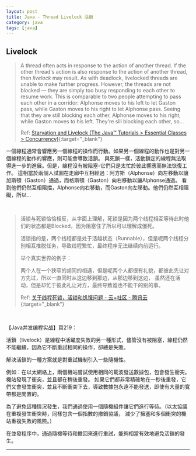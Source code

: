 ```yaml
---
layout: post
title: Java - Thread Livelock 活鎖
category: java
tags: [java]
---
```


## Livelock

> A thread often acts in response to the action of another thread. If the other thread's action is also response to the action 
> of another thread, then *livelock* may result. As with deadlock, livelocked threads are unable to make further progress. 
> However, the threads are not blocked — they are simply too busy responding to each other to resume work. This is 
> comparable to two people attempting to pass each other in a corridor: Alphonse moves to his left to let Gaston pass, while 
> Gaston moves to his right to let Alphonse pass. Seeing that they are still blocking each other, Alphonse moves to his right, 
> while Gaston moves to his left. They're sill blocking each other, so...
>
> Ref: [Starvation and Livelock (The Java™ Tutorials > Essential Classes > Concurrency)](https://docs.oracle.com/javase/tutorial/essential/concurrency/starvelive.html){:target="_blank"}

一個線程通常會響應另一個線程的操作而行動。如果另一個線程的動作也是對另一個線程的動作的響應，則可能會導致活鎖。
與死鎖一樣，活動鎖定的線程無法取得進一步的進展。但是，線程沒有被阻塞-它們只是太忙於彼此響應而無法恢復工作。
這相當於兩個人試圖在走廊中互相經過：阿方斯（Alphonse）向左移動以讓加斯頓（Gaston）通過，而格斯頓（Gaston）向右移動以讓Alphonse通過。
看到他們仍然互相阻擋，Alphonse向右移動，而Gaston向左移動。他們仍然互相阻礙，所以...

<br>

> 活锁与死锁恰恰相反，从字面上理解，死锁是因为两个线程相互等待此时他们的状态都是Blocked，因为阻塞住了所以可以理解成僵死。
> 
> 活锁指的是，两个线程都是处于活越状态（Runnable），但是呢两个线程分别相互推脱任务，导致线程繁忙，最终程序无法继续向前运行。
>
> 举个真实世界的例子：
>
> 两个人在一个狭窄的胡同的相遇，但是呢两个人都很有礼貌，都彼此先让对方先过，所以一直同时从这边移到那边，从那边移到这边，
> 虽然还在活动，但是却忙于彼此礼让对方，最终导致谁也不能干的别的事。
>
> Ref: [关于线程死锁，活锁和饥饿问题 - 云+社区 - 腾讯云](https://cloud.tencent.com/developer/article/1161103){:target="_blank"}

<br>

【Java并发编程实战】頁219：

活鎖（livelock）是線程中活躍度失敗的另一種形式，儘管沒有被阻塞，線程仍然不能繼續，因為它不斷重試相同的操作，卻總是失敗。

解決活鎖的一種方案就是對重試機制引入一些隨機性。

例如：在以太網絡上，兩個機站嘗試使用相同的載波發送數據包，包會發生衝突。機站發現了衝突，並且都在稍後重發。
如果它們都非常精確地在一秒後重發，它們又會發生衝突，並且不斷衝突下去，導致數據包永遠不能發送，即使有大量的寬帶都是閒置的。

為了避免這種情況發生，我們通過使用一個隨機組件讓它們進行等待。（以太協議在重複發生衝突時，同樣包含一個指數的撤銷協議，
減少了擁塞和多個衝突的機站重複失敗的風險。）

在並發程序中，通過隨機等待和撤回來進行重試，能夠相當有效地避免活鎖的發生。

---